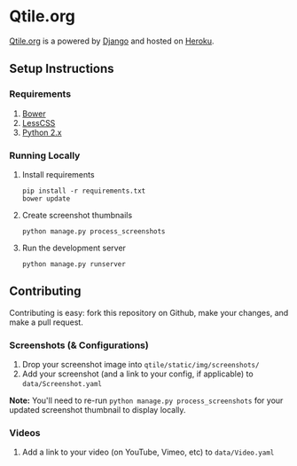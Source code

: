 Qtile.org
=========

[Qtile.org](http://qtile.org/) is a powered by [Django](https://www.djangoproject.com/) and hosted on [Heroku](https://www.heroku.com/).

Setup Instructions
------------------

### Requirements

1. [Bower](http://bower.io/)
2. [LessCSS](http://lesscss.org/)
3. [Python 2.x](https://www.python.org/)

### Running Locally

1. Install requirements

    ```
    pip install -r requirements.txt
    bower update
    ```

2. Create screenshot thumbnails

    ```
    python manage.py process_screenshots
    ```

3. Run the development server

    ```
    python manage.py runserver
    ```

Contributing
------------

Contributing is easy: fork this repository on Github, make your changes, and make a pull request.

### Screenshots (& Configurations)

1. Drop your screenshot image into ``qtile/static/img/screenshots/``
2. Add your screenshot (and a link to your config, if applicable) to ``data/Screenshot.yaml``

**Note:** You'll need to re-run ``python manage.py process_screenshots`` for your updated screenshot thumbnail to display locally.

### Videos

1. Add a link to your video (on YouTube, Vimeo, etc) to ``data/Video.yaml``
